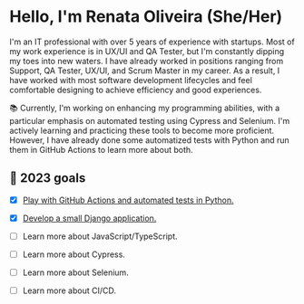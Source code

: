 # Hello, I'm Renata Oliveira (She/Her)

I'm an IT professional with over 5 years of experience with startups. Most of my work experience is in UX/UI and QA 
Tester, but I'm constantly dipping my toes into new waters. I have already worked in positions ranging from Support, QA 
Tester, UX/UI, and Scrum Master in my career. As a result, I have worked with most software development 
lifecycles and feel comfortable designing to achieve efficiency and good experiences.

📚 Currently, I'm working on enhancing my programming abilities, with a particular emphasis on automated testing using 
Cypress and Selenium. I'm actively learning and practicing these tools to become more proficient. However, I have 
already done some automatized tests with Python and run them in GitHub Actions to learn more about both. 


## 📝 2023 goals 

- [x] [Play with GitHub Actions and automated tests in Python.](https://github.com/renataberoli/api_testing_github)
- [x] [Develop a small Django application.](https://github.com/renataberoli/bug_catcher)
- [ ] Learn more about JavaScript/TypeScript.
- [ ] Learn more about Cypress.
- [ ] Learn more about Selenium.
- [ ] Learn more about CI/CD.


